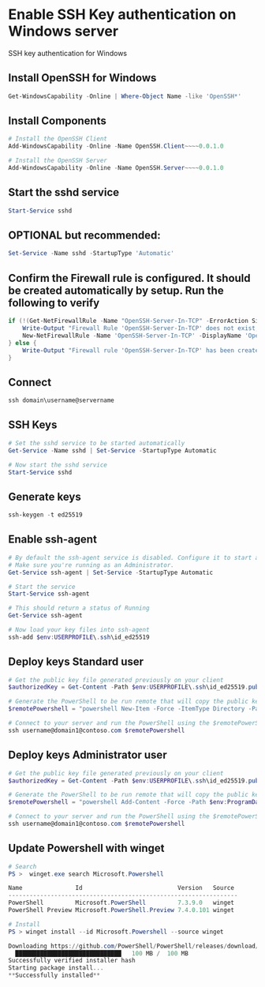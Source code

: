 # Enable SSH Key authentication on Windows server
SSH key authentication for Windows 

## Install OpenSSH for Windows 
```powershell
Get-WindowsCapability -Online | Where-Object Name -like 'OpenSSH*'
```

## Install Components
```powershell
# Install the OpenSSH Client
Add-WindowsCapability -Online -Name OpenSSH.Client~~~~0.0.1.0

# Install the OpenSSH Server
Add-WindowsCapability -Online -Name OpenSSH.Server~~~~0.0.1.0
```

## Start the sshd service
```powershell
Start-Service sshd
```

## OPTIONAL but recommended:
```powershell
Set-Service -Name sshd -StartupType 'Automatic'
```
## Confirm the Firewall rule is configured. It should be created automatically by setup. Run the following to verify
```powershell
if (!(Get-NetFirewallRule -Name "OpenSSH-Server-In-TCP" -ErrorAction SilentlyContinue | Select-Object Name, Enabled)) {
    Write-Output "Firewall Rule 'OpenSSH-Server-In-TCP' does not exist, creating it..."
    New-NetFirewallRule -Name 'OpenSSH-Server-In-TCP' -DisplayName 'OpenSSH Server (sshd)' -Enabled True -Direction Inbound -Protocol TCP -Action Allow -LocalPort 22
} else {
    Write-Output "Firewall rule 'OpenSSH-Server-In-TCP' has been created and exists."
}
```
## Connect 
```powershell
ssh domain\username@servername
```
## SSH Keys
```powershell
# Set the sshd service to be started automatically
Get-Service -Name sshd | Set-Service -StartupType Automatic

# Now start the sshd service
Start-Service sshd
```
## Generate keys
```powershell
ssh-keygen -t ed25519
```

## Enable ssh-agent
```powershell
# By default the ssh-agent service is disabled. Configure it to start automatically.
# Make sure you're running as an Administrator.
Get-Service ssh-agent | Set-Service -StartupType Automatic

# Start the service
Start-Service ssh-agent

# This should return a status of Running
Get-Service ssh-agent

# Now load your key files into ssh-agent
ssh-add $env:USERPROFILE\.ssh\id_ed25519
```
## Deploy keys Standard user
```powershell
# Get the public key file generated previously on your client
$authorizedKey = Get-Content -Path $env:USERPROFILE\.ssh\id_ed25519.pub

# Generate the PowerShell to be run remote that will copy the public key file generated previously on your client to the authorized_keys file on your server
$remotePowershell = "powershell New-Item -Force -ItemType Directory -Path $env:USERPROFILE\.ssh; Add-Content -Force -Path $env:USERPROFILE\.ssh\authorized_keys -Value '$authorizedKey'"

# Connect to your server and run the PowerShell using the $remotePowerShell variable
ssh username@domain1@contoso.com $remotePowershell
```
## Deploy keys Administrator user
```powershell
# Get the public key file generated previously on your client
$authorizedKey = Get-Content -Path $env:USERPROFILE\.ssh\id_ed25519.pub

# Generate the PowerShell to be run remote that will copy the public key file generated previously on your client to the authorized_keys file on your server
$remotePowershell = "powershell Add-Content -Force -Path $env:ProgramData\ssh\administrators_authorized_keys -Value '$authorizedKey';icacls.exe ""$env:ProgramData\ssh\administrators_authorized_keys"" /inheritance:r /grant ""Administrators:F"" /grant ""SYSTEM:F"""

# Connect to your server and run the PowerShell using the $remotePowerShell variable
ssh username@domain1@contoso.com $remotePowershell
```
## Update Powershell with winget
```powershell
# Search 
PS >  winget.exe search Microsoft.Powershell

Name               Id                           Version   Source
-----------------------------------------------------------------
PowerShell         Microsoft.PowerShell         7.3.9.0   winget
PowerShell Preview Microsoft.PowerShell.Preview 7.4.0.101 winget

# Install
PS > winget install --id Microsoft.Powershell --source winget

Downloading https://github.com/PowerShell/PowerShell/releases/download/v7.3.9/PowerShell-7.3.9-win-x64.msi
  ██████████████████████████████   100 MB /  100 MB
Successfully verified installer hash
Starting package install...
**Successfully installed**

